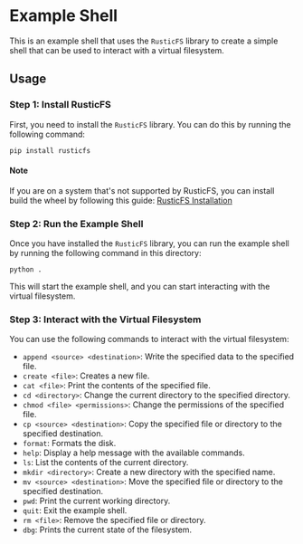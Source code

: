 # Example Shell

This is an example shell that uses the `RusticFS` library to create a simple shell that can be used to interact with a virtual filesystem.

## Usage

### Step 1: Install RusticFS

First, you need to install the `RusticFS` library. You can do this by running the following command:

```shell
pip install rusticfs
```

#### Note

If you are on a system that's not supported by RusticFS, you can install build the wheel by following this guide: [RusticFS Installation](https://gitlab.com/dv1629-os/lab_3_rust/-/blob/master/file_system/building.md)

### Step 2: Run the Example Shell

Once you have installed the `RusticFS` library, you can run the example shell by running the following command in this directory:

```shell
python .
```

This will start the example shell, and you can start interacting with the virtual filesystem.

### Step 3: Interact with the Virtual Filesystem

You can use the following commands to interact with the virtual filesystem:

- `append <source> <destination>`: Write the specified data to the specified file.
- `create <file>`: Creates a new file.
- `cat <file>`: Print the contents of the specified file.
- `cd <directory>`: Change the current directory to the specified directory.
- `chmod <file> <permissions>`: Change the permissions of the specified file.
- `cp <source> <destination>`: Copy the specified file or directory to the specified destination.
- `format`: Formats the disk.
- `help`: Display a help message with the available commands.
- `ls`: List the contents of the current directory.
- `mkdir <directory>`: Create a new directory with the specified name.
- `mv <source> <destination>`: Move the specified file or directory to the specified destination.
- `pwd`: Print the current working directory.
- `quit`: Exit the example shell.
- `rm <file>`: Remove the specified file or directory.
- `dbg`: Prints the current state of the filesystem.
